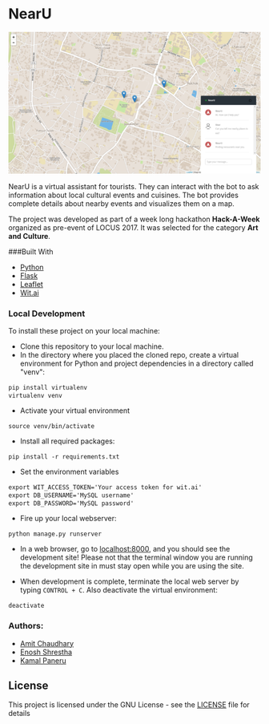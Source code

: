 # NearU

![Screenshot](Screenshot.png?raw=true)

NearU is a virtual assistant for tourists. They can interact with the bot to ask information about local cultural events and cuisines. The bot provides complete details about nearby events and visualizes them on a map.

The project was developed as part of a week long hackathon **Hack-A-Week** organized as pre-event of LOCUS 2017. It was selected for the category **Art and Culture**.

###Built With

* [Python](https://www.python.org/)
* [Flask](http://flask.pocoo.org/)
* [Leaflet](http://leafletjs.com/)
* [Wit.ai](http://wit.ai)

### Local Development
To install these project on your local machine:
* Clone this repository to your local machine.
* In the directory where you placed the cloned repo, create a virtual environment for Python and project dependencies in a directory called "venv":
```shell
pip install virtualenv 
virtualenv venv
```
* Activate your virtual environment
```shell
source venv/bin/activate
```
* Install all required packages:
```shell
pip install -r requirements.txt
```

* Set the environment variables
```shell
export WIT_ACCESS_TOKEN='Your access token for wit.ai'
export DB_USERNAME='MySQL username'
export DB_PASSWORD='MySQL password'
```

* Fire up your local webserver:
```shell
python manage.py runserver
```
* In a web browser, go to [localhost:8000](http://localhost:8000/), and you should see the development site! Please not that the terminal window you are running the development site in must stay open while you are using the site.

* When development is complete, terminate the local web server by typing ```CONTROL + C```. Also deactivate the virtual environment:
```shell
deactivate
```

### Authors:
- [Amit Chaudhary](https://github.com/studenton)
- [Enosh Shrestha](https://github.com/eroj333)
- [Kamal Paneru](https://github.com/Kamalpaneru)

## License

This project is licensed under the GNU License - see the [LICENSE](LICENSE) file for details